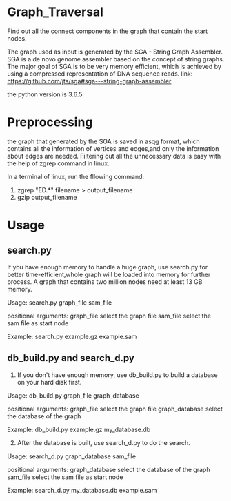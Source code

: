 # Graph_Traversal
Find out all the connect components in the graph that contain the start nodes.

The graph used as input is generated by the SGA - String Graph Assembler.
SGA is a de novo genome assembler based on the concept of string graphs. The major goal of SGA is to be very memory efficient, which is achieved by using a compressed representation of DNA sequence reads.
link:  https://github.com/jts/sga#sga---string-graph-assembler

the python version is 3.6.5

# Preprocessing

the graph that generated by the SGA is saved in asqg format, which contains all the information of vertices and edges,and only the information about edges are needed. Filtering out all the unnecessary data is easy with the help of zgrep command in linux.

In a terminal of linux, run the fllowing command:

 1.  zgrep "ED.*" filename > output_filename
 2.  gzip output_filename


# Usage
search.py
----------------------------------------------------------
If you have enough memory to handle a huge graph, use search.py for better time-efficient,whole graph will be loaded into memory for further process. A graph that contains two million nodes need at 
least 13 GB memory.

Usage: 
search.py graph_file sam_file

positional arguments:
  graph_file  select the graph file
  sam_file    select the sam file as start node

Example: 
search.py example.gz example.sam

db_build.py and search_d.py
-----------------------------------------------------------
1. If you don't have enough memory, use db_build.py to build a database on your hard disk first.

Usage: db_build.py graph_file graph_database

positional arguments:
  graph_file      select the graph file
  graph_database  select the database of the graph

Example:
db_build.py  example.gz my_database.db 

2. After the database is built, use search_d.py to do the search.

Usage: search_d.py graph_database sam_file

positional arguments:
  graph_database  select the database of the graph
  sam_file        select the sam file as start node

Example:
search_d.py my_database.db example.sam

